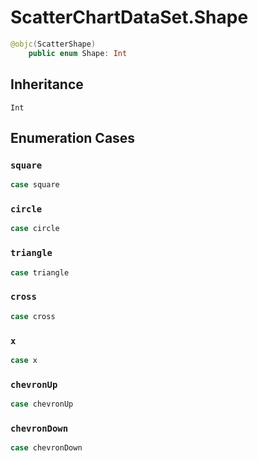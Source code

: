 # ScatterChartDataSet.Shape

``` swift
@objc(ScatterShape)
    public enum Shape: Int
```

## Inheritance

`Int`

## Enumeration Cases

### `square`

``` swift
case square
```

### `circle`

``` swift
case circle
```

### `triangle`

``` swift
case triangle
```

### `cross`

``` swift
case cross
```

### `x`

``` swift
case x
```

### `chevronUp`

``` swift
case chevronUp
```

### `chevronDown`

``` swift
case chevronDown
```

